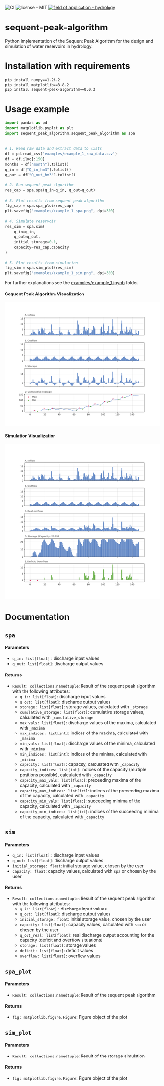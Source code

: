 ![CI](https://github.com/lenamueller/sequent_peak_algorithm/actions/workflows/python-package-conda.yml/badge.svg)
![license - MIT](https://img.shields.io/badge/license-MIT-ffe05c?logo=github&logoColor=4685b7)
[![field of application - hydrology](https://img.shields.io/badge/field_of_application-hydrology-blue)](https://)

# sequent-peak-algorithm

Python implementation of the Sequent Peak Algorithm for the design and simulation of water reservoirs in hydrology.

# Installation with requirements

```
pip install numpy==1.26.2
pip install matplotlib==3.8.2
pip install sequent-peak-algorithm==0.0.3
```

# Usage example

```python 
import pandas as pd
import matplotlib.pyplot as plt
import sequent_peak_algorithm.sequent_peak_algorithm as spa


# 1. Read raw data and extract data to lists
df = pd.read_csv('examples/example_1_raw_data.csv')
df = df.iloc[:150]
months = df["month"].tolist()
q_in = df["Q_in_hm3"].tolist()
q_out = df["Q_out_hm3"].tolist()

# 2. Run sequent peak algorithm
res_cap = spa.spa(q_in=q_in, q_out=q_out)

# 3. Plot results from sequent peak algorithm
fig_cap = spa.spa_plot(res_cap)
plt.savefig("examples/example_1_spa.png", dpi=300)

# 4. Simulate reservoir
res_sim = spa.sim(
    q_in=q_in,
    q_out=q_out,
    initial_storage=0.0,
    capacity=res_cap.capacity
)

# 5. Plot results from simulation
fig_sim = spa.sim_plot(res_sim)
plt.savefig("examples/example_1_sim.png", dpi=300)
```
For further explanations see the [examples/example_1.ipynb](examples/example_1.ipynb) folder.

#### Sequent Peak Algorithm Visualization
![examples/example_1_spa.png](examples/example_1_spa.png)

#### Simulation Visualization
![examples/example_1_sim.png](examples/example_1_sim.png)

# Documentation

## `spa`
#### Parameters
- `q_in: list[float]` : discharge input values
- `q_out: list[float]`: discharge output values

#### Returns
- `Result: collections.namedtuple`: Result of the sequent peak algorithm with the following attributes:
    - `q_in: list[float]`: discharge input values
    - `q_out: list[float]`: discharge output values
    - `storage: list[float]`: storage values, calculated with `_storage`
    - `cumulative_storage: list[float]`: cumulative storage values, calculated with `_cumulative_storage` 
    - `max_vals: list[float]`: discharge values of the maxima, calculated with `_maxima`
    - `max_indices: list[int]`: indices of the maxima, calculated with `_maxima`
    - `min_vals: list[float]`: discharge values of the minima, calculated with `_minima`
    - `min_indices: list[int]`: indices of the minima, calculated with `_minima`
    - `capacity: list[float]`: capacity, calculated with `_capacity`
    - `capacity_indices: list[int]`: indices of the capacity (multiple positions possible), calculated with `_capacity`
    - `capacity_max_vals: list[float]`: preceeding maxima of the capacity, calculated with `_capacity`
    - `capacity_max_indices: list[int]`: indices of the preceeding maxima of the capacity, calculated with `_capacity`
    - `capacity_min_vals: list[float]`: succeeding minima of the capacity, calculated with `_capacity`
    - `capacity_min_indices: list[int]`: indices of the succeeding minima of the capacity, calculated with `_capacity`

## `sim`
#### Parameters
- `q_in: list[float]` : discharge input values
- `q_out: list[float]`: discharge output values
- `initial_storage: float`: initial storage value, chosen by the user
- `capacity: float`: capacity values, calculated with `spa` or chosen by the user

#### Returns
- `Result: collections.namedtuple`: Result of the sequent peak algorithm with the following attributes:
    - `q_in: list[float]` : discharge input values
    - `q_out: list[float]`: discharge output values
    - `initial_storage: float`: initial storage value, chosen by the user
    - `capacity: list[float]`: capacity values, calculated with `spa` or chosen by the user
    - `q_out_real: list[float]`: real discharge output accounting for the capacity (deficit and overflow situations)
    - `storage: list[float]`: storage values
    - `deficit: list[float]`: deficit values
    - `overflow: list[float]`: overflow values

## `spa_plot`
#### Parameters
- `Result: collections.namedtuple`: Result of the sequent peak algorithm
#### Returns
- `fig: matplotlib.figure.Figure`: Figure object of the plot

## `sim_plot`
#### Parameters
- `Result: collections.namedtuple`: Result of the storage simulation
#### Returns
- `fig: matplotlib.figure.Figure`: Figure object of the plot
